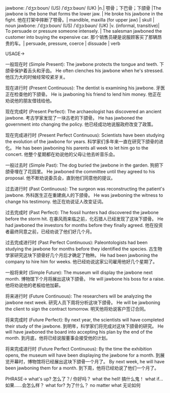 jawbone: /ˈdʒɔːboʊn/ (US) /ˈdʒɔːbəʊn/ (UK)
|n.| 颚骨；下巴骨；下颌骨 |The jawbone is the bone that forms the lower jaw. | He broke his jawbone in the fight. 他在打架中摔断了颚骨。| mandible, maxilla (for upper jaw) | skull | noun
jawbone: /ˈdʒɔːboʊn/ (US) /ˈdʒɔːbəʊn/ (UK)
|v. (informal, transitive)|  To persuade or pressure someone intensely. | The salesman jawboned the customer into buying the expensive car.  那个销售员硬是说服顾客买了那辆昂贵的车。| persuade, pressure, coerce | dissuade | verb


USAGE->

一般现在时 (Simple Present):
The jawbone protects the tongue and teeth. 下颌骨保护着舌头和牙齿。
He often clenches his jawbone when he's stressed.  他压力大的时候经常咬紧牙关。

现在进行时 (Present Continuous):
The dentist is examining his jawbone. 牙医正在检查他的下颌骨。
He is jawboning his friend to lend him money. 他正在劝说他的朋友借钱给他。


现在完成时 (Present Perfect):
The archaeologist has discovered an ancient jawbone. 考古学家发现了一块古老的下颌骨。
He has jawboned the government into changing the policy. 他已经成功地说服政府改变了政策。

现在完成进行时 (Present Perfect Continuous):
Scientists have been studying the evolution of the jawbone for years.  科学家们多年来一直在研究下颌骨的进化。
He has been jawboning his parents all week to let him go to the concert. 他整个星期都在劝说他的父母让他去听音乐会。

一般过去时 (Simple Past):
The dog buried the jawbone in the garden.  狗把下颌骨埋在了花园里。
He jawboned the committee until they agreed to his proposal. 他不断劝说委员会，直到他们同意他的提议。

过去进行时 (Past Continuous):
The surgeon was reconstructing the patient's jawbone.  外科医生正在重建病人的下颌骨。
He was jawboning the witness to change his testimony. 他正在劝说证人改变证词。

过去完成时 (Past Perfect):
The fossil hunters had discovered the jawbone before the storm hit.  在暴风雨来临之前，化石猎人已经发现了这块下颌骨。
He had jawboned the investors for months before they finally agreed. 他在投资者最终同意之前，已经劝说了他们好几个月。

过去完成进行时 (Past Perfect Continuous):
Paleontologists had been studying the jawbone for months before they identified the species. 古生物学家研究这块下颌骨好几个月后才确定了物种。
He had been jawboning the company to hire him for weeks. 他已经劝说这家公司雇用他好几个星期了。


一般将来时 (Simple Future):
The museum will display the jawbone next month. 博物馆下个月将展出这块下颌骨。
He will jawbone his boss for a raise. 他将劝说他的老板给他加薪。

将来进行时 (Future Continuous):
The researchers will be analyzing the jawbone next week.  研究人员下周将分析这块下颌骨。
He will be jawboning the client to sign the contract tomorrow. 明天他将劝说客户签订合同。

将来完成时 (Future Perfect):
By next year, the scientists will have completed their study of the jawbone. 到明年，科学家们将完成对这块下颌骨的研究。
He will have jawboned the board into accepting his plan by the end of the month. 到月底，他将已经说服董事会接受他的计划。

将来完成进行时 (Future Perfect Continuous):
By the time the exhibition opens, the museum will have been displaying the jawbone for a month. 到展览开幕时，博物馆将已经展出这块下颌骨一个月了。
By next week, he will have been jawboning them for a month. 到下周，他将已经劝说了他们一个月了。




PHRASE->
what's up?  怎么了？/ 你好吗？
what the hell!  搞什么鬼！
what if...  如果……会怎么样？
what for?  为了什么？
no matter what  无论如何


